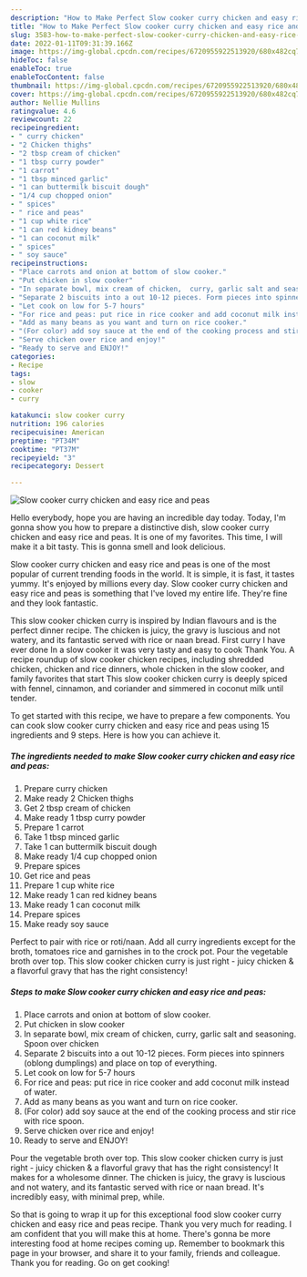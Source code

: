 ```yaml
---
description: "How to Make Perfect Slow cooker curry chicken and easy rice and peas"
title: "How to Make Perfect Slow cooker curry chicken and easy rice and peas"
slug: 3583-how-to-make-perfect-slow-cooker-curry-chicken-and-easy-rice-and-peas
date: 2022-01-11T09:31:39.166Z
image: https://img-global.cpcdn.com/recipes/6720955922513920/680x482cq70/slow-cooker-curry-chicken-and-easy-rice-and-peas-recipe-main-photo.jpg
hideToc: false
enableToc: true
enableTocContent: false
thumbnail: https://img-global.cpcdn.com/recipes/6720955922513920/680x482cq70/slow-cooker-curry-chicken-and-easy-rice-and-peas-recipe-main-photo.jpg
cover: https://img-global.cpcdn.com/recipes/6720955922513920/680x482cq70/slow-cooker-curry-chicken-and-easy-rice-and-peas-recipe-main-photo.jpg
author: Nellie Mullins
ratingvalue: 4.6
reviewcount: 22
recipeingredient:
- " curry chicken"
- "2 Chicken thighs"
- "2 tbsp cream of chicken"
- "1 tbsp curry powder"
- "1 carrot"
- "1 tbsp minced garlic"
- "1 can buttermilk biscuit dough"
- "1/4 cup chopped onion"
- " spices"
- " rice and peas"
- "1 cup white rice"
- "1 can red kidney beans"
- "1 can coconut milk"
- " spices"
- " soy sauce"
recipeinstructions:
- "Place carrots and onion at bottom of slow cooker."
- "Put chicken in slow cooker"
- "In separate bowl, mix cream of chicken,  curry, garlic salt and seasoning. Spoon over chicken"
- "Separate 2 biscuits into a out 10-12 pieces. Form pieces into spinners (oblong dumplings) and place on top of everything."
- "Let cook on low for 5-7 hours"
- "For rice and peas: put rice in rice cooker and add coconut milk instead of water."
- "Add as many beans as you want and turn on rice cooker."
- "(For color) add soy sauce at the end of the cooking process and stir rice with rice spoon."
- "Serve chicken over rice and enjoy!"
- "Ready to serve and ENJOY!"
categories:
- Recipe
tags:
- slow
- cooker
- curry

katakunci: slow cooker curry 
nutrition: 196 calories
recipecuisine: American
preptime: "PT34M"
cooktime: "PT37M"
recipeyield: "3"
recipecategory: Dessert

---
```



![Slow cooker curry chicken and easy rice and peas](https://img-global.cpcdn.com/recipes/6720955922513920/680x482cq70/slow-cooker-curry-chicken-and-easy-rice-and-peas-recipe-main-photo.jpg)

Hello everybody, hope you are having an incredible day today. Today, I'm gonna show you how to prepare a distinctive dish, slow cooker curry chicken and easy rice and peas. It is one of my favorites. This time, I will make it a bit tasty. This is gonna smell and look delicious.

Slow cooker curry chicken and easy rice and peas is one of the most popular of current trending foods in the world. It is simple, it is fast, it tastes yummy. It's enjoyed by millions every day. Slow cooker curry chicken and easy rice and peas is something that I've loved my entire life. They're fine and they look fantastic.

This slow cooker chicken curry is inspired by Indian flavours and is the perfect dinner recipe. The chicken is juicy, the gravy is luscious and not watery, and its fantastic served with rice or naan bread. First curry I have ever done In a slow cooker it was very tasty and easy to cook Thank You. A recipe roundup of slow cooker chicken recipes, including shredded chicken, chicken and rice dinners, whole chicken in the slow cooker, and family favorites that start This slow cooker chicken curry is deeply spiced with fennel, cinnamon, and coriander and simmered in coconut milk until tender.


To get started with this recipe, we have to prepare a few components. You can cook slow cooker curry chicken and easy rice and peas using 15 ingredients and 9 steps. Here is how you can achieve it.

<!--inarticleads1-->

##### The ingredients needed to make Slow cooker curry chicken and easy rice and peas:

1. Prepare  curry chicken
1. Make ready 2 Chicken thighs
1. Get 2 tbsp cream of chicken
1. Make ready 1 tbsp curry powder
1. Prepare 1 carrot
1. Take 1 tbsp minced garlic
1. Take 1 can buttermilk biscuit dough
1. Make ready 1/4 cup chopped onion
1. Prepare  spices
1. Get  rice and peas
1. Prepare 1 cup white rice
1. Make ready 1 can red kidney beans
1. Make ready 1 can coconut milk
1. Prepare  spices
1. Make ready  soy sauce


Perfect to pair with rice or roti/naan. Add all curry ingredients except for the broth, tomatoes rice and garnishes in to the crock pot. Pour the vegetable broth over top. This slow cooker chicken curry is just right - juicy chicken &amp; a flavorful gravy that has the right consistency! 

<!--inarticleads2-->

##### Steps to make Slow cooker curry chicken and easy rice and peas:

1. Place carrots and onion at bottom of slow cooker.
1. Put chicken in slow cooker
1. In separate bowl, mix cream of chicken,  curry, garlic salt and seasoning. Spoon over chicken
1. Separate 2 biscuits into a out 10-12 pieces. Form pieces into spinners (oblong dumplings) and place on top of everything.
1. Let cook on low for 5-7 hours
1. For rice and peas: put rice in rice cooker and add coconut milk instead of water.
1. Add as many beans as you want and turn on rice cooker.
1. (For color) add soy sauce at the end of the cooking process and stir rice with rice spoon.
1. Serve chicken over rice and enjoy!
1. Ready to serve and ENJOY!

Pour the vegetable broth over top. This slow cooker chicken curry is just right - juicy chicken &amp; a flavorful gravy that has the right consistency! It makes for a wholesome dinner. The chicken is juicy, the gravy is luscious and not watery, and its fantastic served with rice or naan bread. It&#39;s incredibly easy, with minimal prep, while. 

So that is going to wrap it up for this exceptional food slow cooker curry chicken and easy rice and peas recipe. Thank you very much for reading. I am confident that you will make this at home. There's gonna be more interesting food at home recipes coming up. Remember to bookmark this page in your browser, and share it to your family, friends and colleague. Thank you for reading. Go on get cooking!
